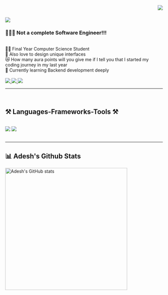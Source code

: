 <img align="right" src="https://visitor-badge.laobi.icu/badge?page_id=adeshbhongale.adeshbhongale" />
<h1 align="left">
    <img src="https://readme-typing-svg.herokuapp.com/?font=Righteous&size=35&center=true&vCenter=true&width=200&height=70&duration=3000&lines=Hi+There!+👋;+I'm+Adesh!;" />
</h1>

<h3 align="left">👩🏻‍💻 Not a complete Software Engineer!!! <br></h3>
<br/>

<div align="left">
    👨‍🎓 Final Year Computer Science Student<br>
    🎨 Also love to design unique interfaces <br>
    😿 How many aura points will you give me if I tell you that <be>
        I started my coding journey in my last year <br>
    💭 Currently learning Backend development deeply<br>
<!--     ⚡ Fun fact **** -->
 </div>
<br/>

 <div align="left"> 
  <a href="mailto:adeshbhongale03@gmail.com">
    <img src="https://img.shields.io/badge/Gmail-333333?style=for-the-badge&logo=gmail&logoColor=red" />
  </a>
  <a href="https://www.linkedin.com/in/adesh-bhongale-58830025b" target="_blank">
    <img src="https://img.shields.io/badge/LinkedIn-0077B5?style=for-the-badge&logo=linkedin&logoColor=white" target="_blank" />
  </a>
  <a href="https://adeshbhongale.vercel.app/" target="_blank">
     <img src="https://img.shields.io/badge/Portfolio-FF5722?style=for-the-badge&logo=todoist&logoColor=white" target="_blank" /> <!-- safari, google-chrome are other good icon options -->
  </a>
</div>
<hr/>
<br/>
<h2 align="left">⚒️ Languages-Frameworks-Tools ⚒️</h2>
<br/>
<div align="left">
    <img src="https://skillicons.dev/icons?i=java,c,python,html,css,javascript,nodejs,expressjs,mongodb,postgresql,react" />
    <img src="https://skillicons.dev/icons?i=postman,vscode,github,git,bootstrap,powerbi" /><br>
</div>

<br/>
<hr/>

<div align="left">
   <h2> 📊 Adesh's Github Stats</h2>
    <img width=390 src="https://github-readme-stats.vercel.app/api?username=adeshbhongale&hide_title=false&hide_rank=false&show_icons=true&include_all_commits=true&count_private=true&disable_animations=false&theme=dracula&locale=en&hide_border=false" alt="Adesh's GitHub stats"/>
</div>
<br/>
